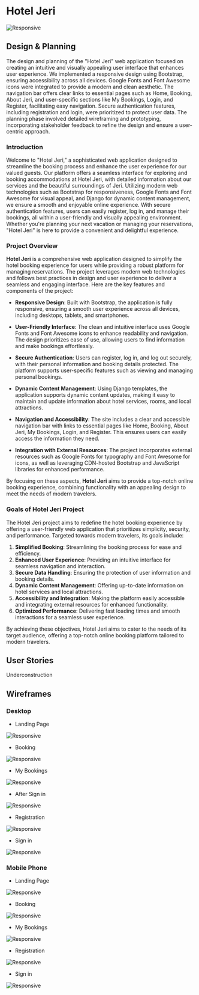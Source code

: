 # Hotel Jeri 

![Responsive](https://www.openai.com/assets/images/openai-logo.svg)

## Design & Planning 

The design and planning of the "Hotel Jeri" web application focused on creating an intuitive and visually appealing user interface that enhances user experience. We implemented a responsive design using Bootstrap, ensuring accessibility across all devices. Google Fonts and Font Awesome icons were integrated to provide a modern and clean aesthetic. The navigation bar offers clear links to essential pages such as Home, Booking, About Jeri, and user-specific sections like My Bookings, Login, and Register, facilitating easy navigation. Secure authentication features, including registration and login, were prioritized to protect user data. The planning phase involved detailed wireframing and prototyping, incorporating stakeholder feedback to refine the design and ensure a user-centric approach.

### Introduction 

Welcome to "Hotel Jeri," a sophisticated web application designed to streamline the booking process and enhance the user experience for our valued guests. Our platform offers a seamless interface for exploring and booking accommodations at Hotel Jeri, with detailed information about our services and the beautiful surroundings of Jeri. Utilizing modern web technologies such as Bootstrap for responsiveness, Google Fonts and Font Awesome for visual appeal, and Django for dynamic content management, we ensure a smooth and enjoyable online experience. With secure authentication features, users can easily register, log in, and manage their bookings, all within a user-friendly and visually appealing environment. Whether you're planning your next vacation or managing your reservations, "Hotel Jeri" is here to provide a convenient and delightful experience.

### Project Overview 

**Hotel Jeri** is a comprehensive web application designed to simplify the hotel booking experience for users while providing a robust platform for managing reservations. The project leverages modern web technologies and follows best practices in design and user experience to deliver a seamless and engaging interface. Here are the key features and components of the project:

- **Responsive Design**: Built with Bootstrap, the application is fully responsive, ensuring a smooth user experience across all devices, including desktops, tablets, and smartphones.

- **User-Friendly Interface**: The clean and intuitive interface uses Google Fonts and Font Awesome icons to enhance readability and navigation. The design prioritizes ease of use, allowing users to find information and make bookings effortlessly.

- **Secure Authentication**: Users can register, log in, and log out securely, with their personal information and booking details protected. The platform supports user-specific features such as viewing and managing personal bookings.

- **Dynamic Content Management**: Using Django templates, the application supports dynamic content updates, making it easy to maintain and update information about hotel services, rooms, and local attractions.

- **Navigation and Accessibility**: The site includes a clear and accessible navigation bar with links to essential pages like Home, Booking, About Jeri, My Bookings, Login, and Register. This ensures users can easily access the information they need.

- **Integration with External Resources**: The project incorporates external resources such as Google Fonts for typography and Font Awesome for icons, as well as leveraging CDN-hosted Bootstrap and JavaScript libraries for enhanced performance.

By focusing on these aspects, **Hotel Jeri** aims to provide a top-notch online booking experience, combining functionality with an appealing design to meet the needs of modern travelers.

### Goals of Hotel Jeri Project

The Hotel Jeri project aims to redefine the hotel booking experience by offering a user-friendly web application that prioritizes simplicity, security, and performance. Targeted towards modern travelers, its goals include:

1. **Simplified Booking**: Streamlining the booking process for ease and efficiency.
2. **Enhanced User Experience**: Providing an intuitive interface for seamless navigation and interaction.
3. **Secure Data Handling**: Ensuring the protection of user information and booking details.
4. **Dynamic Content Management**: Offering up-to-date information on hotel services and local attractions.
5. **Accessibility and Integration**: Making the platform easily accessible and integrating external resources for enhanced functionality.
6. **Optimized Performance**: Delivering fast loading times and smooth interactions for a seamless user experience.

By achieving these objectives, Hotel Jeri aims to cater to the needs of its target audience, offering a top-notch online booking platform tailored to modern travelers.

## User Stories

Underconstruction 


## Wireframes 

### Desktop 

- Landing Page 

![Responsive](https://github.com/dhardi/hoteljeri/blob/main/static/image/landingpage.PNG)

- Booking

![Responsive](https://github.com/dhardi/hoteljeri/blob/main/static/image/booking.PNG)

- My Bookings

![Responsive](https://github.com/dhardi/hoteljeri/blob/main/static/image/mybookings.PNG)

- After Sign in 

![Responsive](https://github.com/dhardi/hoteljeri/blob/main/static/image/aftersignin.PNG)

- Registration

![Responsive](https://github.com/dhardi/hoteljeri/blob/main/static/image/registration.PNG)

- Sign in

![Responsive](https://www.openai.com/assets/images/openai-logo.svg)



### Mobile Phone 

- Landing Page 

![Responsive](https://github.com/dhardi/hoteljeri/blob/main/static/image/landmobile.PNG)

- Booking

![Responsive](https://github.com/dhardi/hoteljeri/blob/main/static/image/mobilebook.PNG)

- My Bookings

![Responsive](https://github.com/dhardi/hoteljeri/blob/main/static/image/mobilemybooking.PNG)

- Registration

![Responsive](https://github.com/dhardi/hoteljeri/blob/main/static/image/mobileregis.PNG)

- Sign in

![Responsive](https://github.com/dhardi/hoteljeri/blob/main/static/image/mobilesignin.PNG)

